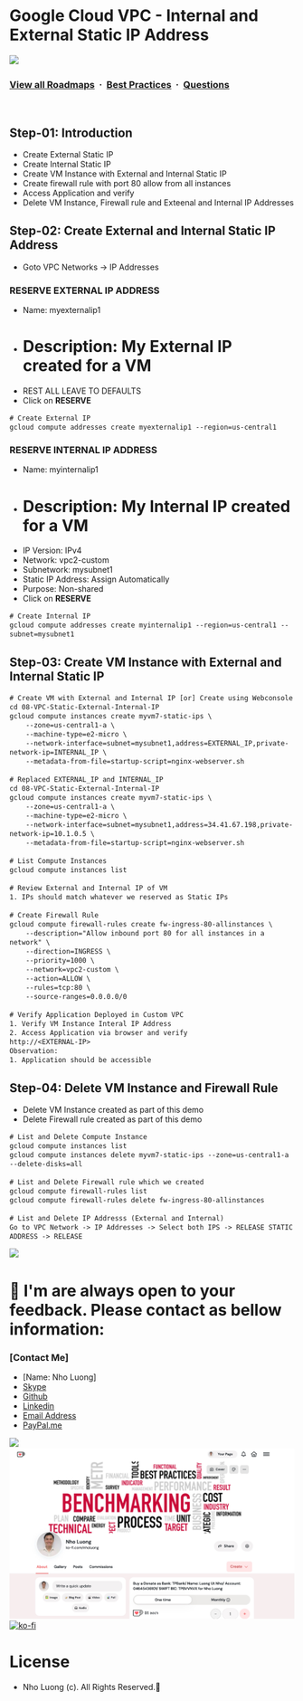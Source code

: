 # Google Cloud VPC - Internal and External Static IP Address

![](https://i.imgur.com/waxVImv.png)
### [View all Roadmaps](https://github.com/nholuongut/all-roadmaps) &nbsp;&middot;&nbsp; [Best Practices](https://github.com/nholuongut/all-roadmaps/blob/main/public/best-practices/) &nbsp;&middot;&nbsp; [Questions](https://www.linkedin.com/in/nholuong/)
<br/>

## Step-01: Introduction
- Create External Static IP
- Create Internal Static IP
- Create VM Instance with External and Internal Static IP
- Create firewall rule with port 80 allow from all instances
- Access Application and verify
- Delete VM Instance, Firewall rule and Exteenal and Internal IP Addresses

## Step-02: Create External and Internal Static IP Address
- Goto VPC Networks -> IP Addresses
### RESERVE EXTERNAL IP ADDRESS
- Name: myexternalip1
- # Description: My External IP created for a VM
- REST ALL LEAVE TO DEFAULTS
- Click on **RESERVE**
```t
# Create External IP
gcloud compute addresses create myexternalip1 --region=us-central1
```
### RESERVE INTERNAL IP ADDRESS
- Name: myinternalip1
- # Description: My Internal IP created for a VM
- IP Version: IPv4
- Network: vpc2-custom
- Subnetwork: mysubnet1
- Static IP Address: Assign Automatically
- Purpose: Non-shared
- Click on **RESERVE**
```t
# Create Internal IP
gcloud compute addresses create myinternalip1 --region=us-central1 --subnet=mysubnet1 
```
## Step-03: Create VM Instance with External and Internal Static IP
```t
# Create VM with External and Internal IP [or] Create using Webconsole
cd 08-VPC-Static-External-Internal-IP
gcloud compute instances create myvm7-static-ips \
    --zone=us-central1-a \
    --machine-type=e2-micro \
    --network-interface=subnet=mysubnet1,address=EXTERNAL_IP,private-network-ip=INTERNAL_IP \
    --metadata-from-file=startup-script=nginx-webserver.sh

# Replaced EXTERNAL_IP and INTERNAL_IP
cd 08-VPC-Static-External-Internal-IP
gcloud compute instances create myvm7-static-ips \
    --zone=us-central1-a \
    --machine-type=e2-micro \
    --network-interface=subnet=mysubnet1,address=34.41.67.198,private-network-ip=10.1.0.5 \
    --metadata-from-file=startup-script=nginx-webserver.sh

# List Compute Instances
gcloud compute instances list   

# Review External and Internal IP of VM
1. IPs should match whatever we reserved as Static IPs

# Create Firewall Rule
gcloud compute firewall-rules create fw-ingress-80-allinstances \
    --description="Allow inbound port 80 for all instances in a network" \
    --direction=INGRESS \
    --priority=1000 \
    --network=vpc2-custom \
    --action=ALLOW \
    --rules=tcp:80 \
    --source-ranges=0.0.0.0/0

# Verify Application Deployed in Custom VPC
1. Verify VM Instance Interal IP Address
2. Access Application via browser and verify
http://<EXTERNAL-IP>
Observation:
1. Application should be accessible
```

## Step-04: Delete VM Instance and Firewall Rule
- Delete VM Instance created as part of this demo
- Delete Firewall rule created as part of this demo
```t
# List and Delete Compute Instance
gcloud compute instances list 
gcloud compute instances delete myvm7-static-ips --zone=us-central1-a --delete-disks=all

# List and Delete Firewall rule which we created
gcloud compute firewall-rules list 
gcloud compute firewall-rules delete fw-ingress-80-allinstances

# List and Delete IP Addresss (External and Internal)
Go to VPC Network -> IP Addresses -> Select both IPS -> RELEASE STATIC ADDRESS -> RELEASE
```

![](https://i.i/Users/nholu/Documents/Donate.png/Users/nholu/Documents/Donate.pngmgur.com/waxVImv.png)
# 🚀 I'm are always open to your feedback.  Please contact as bellow information:
### [Contact Me]
* [Name: Nho Luong]
* [Skype](luongutnho_skype)
* [Github](https://github.com/nholuongut/)
* [Linkedin](https://www.linkedin.com/in/nholuong/)
* [Email Address](luongutnho@hotmail.com)
* [PayPal.me](https://www.paypal.com/paypalme/nholuongut)

![](https://i.imgur.com/waxVImv.png)
![](Donate.png)
[![ko-fi](https://ko-fi.com/img/githubbutton_sm.svg)](https://ko-fi.com/nholuong)

# License
* Nho Luong (c). All Rights Reserved.🌟